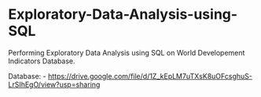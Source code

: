 # Exploratory-Data-Analysis-using-SQL
Performing Exploratory Data Analysis using SQL on World Developement Indicators Database.

Database: - https://drive.google.com/file/d/1Z_kEpLM7uTXsK8uOFcsghuS-LrSIhEgO/view?usp=sharing
